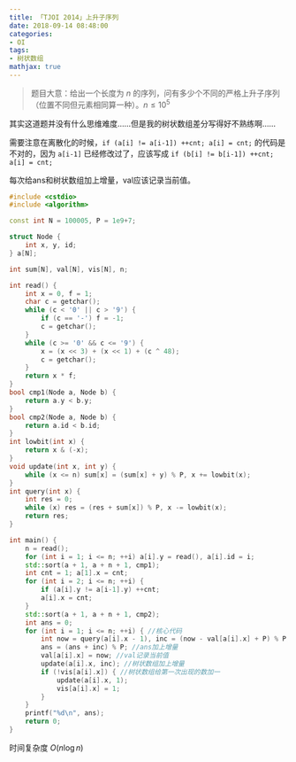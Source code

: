 ```yaml
---
title: 「TJOI 2014」上升子序列
date: 2018-09-14 08:48:00
categories:
- OI
tags:
- 树状数组
mathjax: true
---
```


> 题目大意：给出一个长度为 $n$ 的序列，问有多少个不同的严格上升子序列（位置不同但元素相同算一种）。$n \leq 10^5$

其实这道题并没有什么思维难度……但是我的树状数组差分写得好不熟练啊……

需要注意在离散化的时候，`if (a[i] != a[i-1]) ++cnt; a[i] = cnt;` 的代码是不对的，因为 `a[i-1]` 已经修改过了，应该写成 `if (b[i] != b[i-1]) ++cnt; a[i] = cnt;`

每次给ans和树状数组加上增量，val应该记录当前值。

```c++
#include <cstdio>
#include <algorithm>

const int N = 100005, P = 1e9+7;

struct Node {
    int x, y, id;
} a[N];

int sum[N], val[N], vis[N], n;

int read() {
    int x = 0, f = 1;
    char c = getchar();
    while (c < '0' || c > '9') {
        if (c == '-') f = -1;
        c = getchar();
    }
    while (c >= '0' && c <= '9') {
        x = (x << 3) + (x << 1) + (c ^ 48);
        c = getchar();
    }
    return x * f;
}
bool cmp1(Node a, Node b) {
    return a.y < b.y;
}
bool cmp2(Node a, Node b) {
    return a.id < b.id;
}
int lowbit(int x) {
    return x & (-x);
}
void update(int x, int y) {
    while (x <= n) sum[x] = (sum[x] + y) % P, x += lowbit(x);
}
int query(int x) {
    int res = 0;
    while (x) res = (res + sum[x]) % P, x -= lowbit(x);
    return res;
}

int main() {
    n = read();
    for (int i = 1; i <= n; ++i) a[i].y = read(), a[i].id = i;
    std::sort(a + 1, a + n + 1, cmp1);
    int cnt = 1; a[1].x = cnt;
    for (int i = 2; i <= n; ++i) {
        if (a[i].y != a[i-1].y) ++cnt;
        a[i].x = cnt;
    }
    std::sort(a + 1, a + n + 1, cmp2);
    int ans = 0;
    for (int i = 1; i <= n; ++i) { //核心代码
        int now = query(a[i].x - 1), inc = (now - val[a[i].x] + P) % P; //当前值和增量
        ans = (ans + inc) % P; //ans加上增量
        val[a[i].x] = now; //val记录当前值
        update(a[i].x, inc); //树状数组加上增量
        if (!vis[a[i].x]) { //树状数组给第一次出现的数加一
            update(a[i].x, 1);
            vis[a[i].x] = 1;
        }
    }
    printf("%d\n", ans);
    return 0;
}
```

时间复杂度 $O(n \log n)$